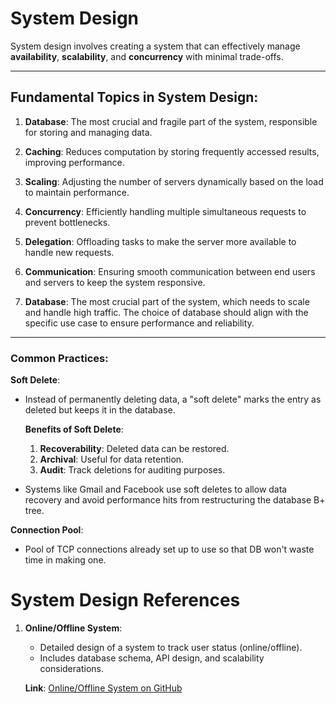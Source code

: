 # System Design

System design involves creating a system that can effectively manage **availability**, **scalability**, and **concurrency** with minimal trade-offs.

---

## Fundamental Topics in System Design:

1. **Database**: The most crucial and fragile part of the system, responsible for storing and managing data.
2. **Caching**: Reduces computation by storing frequently accessed results, improving performance.
3. **Scaling**: Adjusting the number of servers dynamically based on the load to maintain performance.
4. **Concurrency**: Efficiently handling multiple simultaneous requests to prevent bottlenecks.
5. **Delegation**: Offloading tasks to make the server more available to handle new requests.
6. **Communication**: Ensuring smooth communication between end users and servers to keep the system responsive.


1. **Database**: The most crucial part of the system, which needs to scale and handle high traffic. The choice of database should align with the specific use case to ensure performance and reliability.

---

### Common Practices:

**Soft Delete**:
- Instead of permanently deleting data, a "soft delete" marks the entry as deleted but keeps it in the database.

   **Benefits of Soft Delete**:
   1. **Recoverability**: Deleted data can be restored.
   2. **Archival**: Useful for data retention.
   3. **Audit**: Track deletions for auditing purposes.

- Systems like Gmail and Facebook use soft deletes to allow data recovery and avoid performance hits from restructuring the database B+ tree.

**Connection Pool**:
- Pool of TCP connections already set up to use so that DB won't waste time in making one.



# System Design References

1. **Online/Offline System**:
   - Detailed design of a system to track user status (online/offline).
   - Includes database schema, API design, and scalability considerations.
   
   **Link**: [Online/Offline System on GitHub](https://github.com/CharanpreetSingh04/System-design/blob/main/online-offline-system.md)


